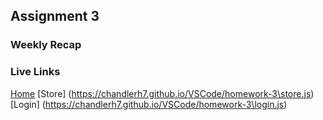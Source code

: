 ## Assignment 3

### Weekly Recap

### Live Links
[Home](https://chandlerh7.github.io/VSCode/homework-3\home.js)
[Store] (https://chandlerh7.github.io/VSCode/homework-3\store.js)
[Login] (https://chandlerh7.github.io/VSCode/homework-3\login.js)